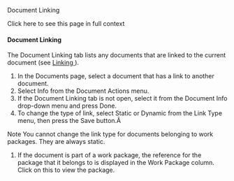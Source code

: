Document Linking

Click here to see this page in full context

####  Document Linking

The Document Linking tab lists any documents that are linked to the current
document (see [ Linking ](Linking.htm#h) ).

  1. In the Documents page, select a document that has a link to another document. 
  2. Select Info from the Document Actions menu. 
  3. If the Document Linking tab is not open, select it from the Document Info drop-down menu and press Done. 
  4. To change the type of link, select Static or Dynamic from the Link Type menu, then press the Save button.Â 

Note  You cannot change the link type for documents belonging to work
packages. They are always static.

  1. If the document is part of a work package, the reference for the package that it belongs to is displayed in the Work Package column. Click on this to view the package. 

